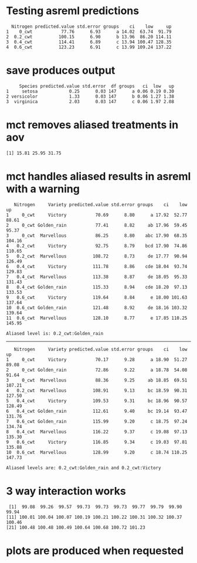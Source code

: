 # Testing asreml predictions

      Nitrogen predicted.value std.error groups    ci    low     up
    1    0_cwt           77.76      6.93      a 14.02  63.74  91.79
    2  0.2_cwt          100.15      6.90      b 13.96  86.20 114.11
    3  0.4_cwt          114.41      6.89      c 13.94 100.47 128.35
    4  0.6_cwt          123.23      6.91      c 13.99 109.24 137.22

# save produces output

         Species predicted.value std.error  df groups   ci  low   up
    1     setosa            0.25      0.03 147      a 0.06 0.19 0.30
    2 versicolor            1.33      0.03 147      b 0.06 1.27 1.38
    3  virginica            2.03      0.03 147      c 0.06 1.97 2.08

# mct removes aliased treatments in aov

    [1] 15.81 25.95 31.75

# mct handles aliased results in asreml with a warning

       Nitrogen     Variety predicted.value std.error groups    ci    low     up
    1     0_cwt     Victory           70.69      8.80      a 17.92  52.77  88.61
    2     0_cwt Golden_rain           77.41      8.82     ab 17.96  59.45  95.37
    3     0_cwt  Marvellous           86.25      8.80    abc 17.90  68.35 104.16
    4   0.2_cwt     Victory           92.75      8.79    bcd 17.90  74.86 110.65
    5   0.2_cwt  Marvellous          108.72      8.73     de 17.77  90.94 126.49
    6   0.4_cwt     Victory          111.78      8.86    cde 18.04  93.74 129.83
    7   0.4_cwt  Marvellous          113.38      8.87     de 18.05  95.33 131.43
    8   0.4_cwt Golden_rain          115.33      8.94    cde 18.20  97.13 133.53
    9   0.6_cwt     Victory          119.64      8.84      e 18.00 101.63 137.64
    10  0.6_cwt Golden_rain          121.48      8.92     de 18.16 103.32 139.64
    11  0.6_cwt  Marvellous          128.10      8.77      e 17.85 110.25 145.95
    
    Aliased level is: 0.2_cwt:Golden_rain 

---

       Nitrogen     Variety predicted.value std.error groups    ci    low     up
    1     0_cwt     Victory           70.17      9.28      a 18.90  51.27  89.08
    2     0_cwt Golden_rain           72.86      9.22      a 18.78  54.08  91.64
    3     0_cwt  Marvellous           88.36      9.25     ab 18.85  69.51 107.21
    4   0.2_cwt  Marvellous          108.91      9.13     bc 18.59  90.31 127.50
    5   0.4_cwt     Victory          109.53      9.31     bc 18.96  90.57 128.49
    6   0.4_cwt Golden_rain          112.61      9.40     bc 19.14  93.47 131.76
    7   0.6_cwt Golden_rain          115.99      9.20      c 18.75  97.24 134.74
    8   0.4_cwt  Marvellous          116.22      9.37      c 19.08  97.13 135.30
    9   0.6_cwt     Victory          116.85      9.34      c 19.03  97.81 135.88
    10  0.6_cwt  Marvellous          128.99      9.20      c 18.74 110.25 147.73
    
    Aliased levels are: 0.2_cwt:Golden_rain and 0.2_cwt:Victory 

# 3 way interaction works

     [1]  99.08  99.26  99.57  99.73  99.73  99.73  99.77  99.79  99.90  99.94
    [11] 100.01 100.04 100.07 100.19 100.21 100.22 100.31 100.32 100.37 100.46
    [21] 100.48 100.48 100.49 100.64 100.68 100.72 101.23

# plots are produced when requested

    

